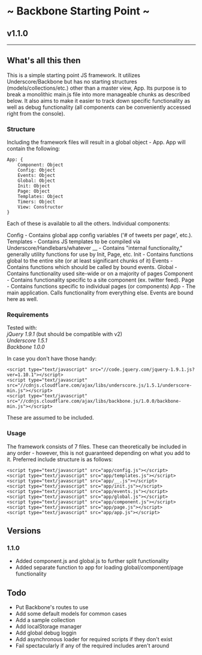 # ~ Backbone Starting Point ~
## v1.1.0

***

## What's all this then

This is a simple starting point JS framework.  It utilizes Underscore/Backbone but has no starting
structures (models/collections/etc.) other than a master view, App.  Its purpose is to break a
monolithic main.js file into more manageable chunks as described below.  It also aims to make it
easier to track down specific functionality as well as debug functionality (all components can be
conveniently accessed right from the console).

### Structure

Including the framework files will result in a global object - App.  App will contain the following:

	App: {
		Component: Object
		Config: Object
		Events: Object
		Global: Object
		Init: Object
		Page: Object
		Templates: Object
		Timers: Object
		View: Constructor
	}

Each of these is available to all the others.  Individual components:

Config - Contains global app config variables ('# of tweets per page', etc.).
Templates - Contains JS templates to be compiled via Underscore/Handlebars/whatever
__ - Contains "internal functionality," generally utility functions for use by Init, Page, etc.
Init - Contains functions global to the entire site (or at least significant chunks of it)
Events - Contains functions which should be called by bound events.
Global - Contains functionality used site-wide or on a majority of pages
Component - Contains functionality specific to a site component (ex. twitter feed).
Page - Contains functions specific to individual pages (or components)
App - The main application.  Calls functionality from everything else.  Events are bound here as well.

### Requirements

Tested with:  
*jQuery 1.9.1* (but should be compatible with v2)  
*Underscore 1.5.1*  
*Backbone 1.0.0*

In case you don't have those handy:

	<script type="text/javascript" src="//code.jquery.com/jquery-1.9.1.js?ver=1.10.1"></script>
	<script type="text/javascript" src="//cdnjs.cloudflare.com/ajax/libs/underscore.js/1.5.1/underscore-min.js"></script>
	<script type="text/javascript" src="//cdnjs.cloudflare.com/ajax/libs/backbone.js/1.0.0/backbone-min.js"></script>

These are assumed to be included.

### Usage

The framework consists of 7 files.  These can theoretically be included in any order - however, this
is not guaranteed depending on what you add to it.  Preferred include structure is as follows:

	<script type="text/javascript" src="app/config.js"></script>
	<script type="text/javascript" src="app/templates.js"></script>
	<script type="text/javascript" src="app/__.js"></script>		
	<script type="text/javascript" src="app/init.js"></script>
	<script type="text/javascript" src="app/events.js"></script>
	<script type="text/javascript" src="app/global.js"></script>
	<script type="text/javascript" src="app/component.js"></script>
	<script type="text/javascript" src="app/page.js"></script>
	<script type="text/javascript" src="app/app.js"></script>

## Versions

### 1.1.0

* Added component.js and global.js to further split functionality
* Added separate function to app for loading global/component/page functionality

## Todo

* Put Backbone's routes to use
* Add some default models for common cases
* Add a sample collection
* Add localStorage manager
* Add global debug loggin
* Add asynchronous loader for required scripts if they don't exist
* Fail spectacularly if any of the required includes aren't around
